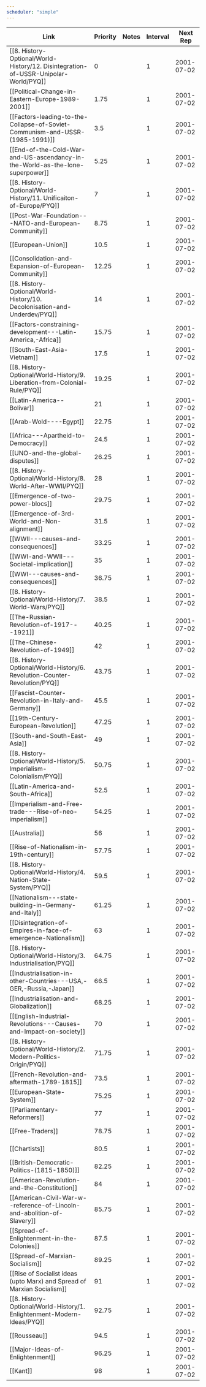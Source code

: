 ```yaml
---
scheduler: "simple"
---
```

| Link | Priority | Notes | Interval | Next Rep |
|------|----------|-------|---------|----------|
| [[8. History-Optional/World-History/12. Disintegration-of-USSR-Unipolar-World/PYQ]] | 0 |  | 1 | 2001-07-02 |
| [[Political-Change-in-Eastern-Europe-1989-2001]] | 1.75 |  | 1 | 2001-07-02 |
| [[Factors-leading-to-the-Collapse-of-Soviet-Communism-and-USSR-(1985-1991)]] | 3.5 |  | 1 | 2001-07-02 |
| [[End-of-the-Cold-War-and-US-ascendancy-in-the-World-as-the-lone-superpower]] | 5.25 |  | 1 | 2001-07-02 |
| [[8. History-Optional/World-History/11. Unificaiton-of-Europe/PYQ]] | 7 |  | 1 | 2001-07-02 |
| [[Post-War-Foundation---NATO-and-European-Community]] | 8.75 |  | 1 | 2001-07-02 |
| [[European-Union]] | 10.5 |  | 1 | 2001-07-02 |
| [[Consolidation-and-Expansion-of-European-Community]] | 12.25 |  | 1 | 2001-07-02 |
| [[8. History-Optional/World-History/10. Decolonisation-and-Underdev/PYQ]] | 14 |  | 1 | 2001-07-02 |
| [[Factors-constraining-development---Latin-America,-Africa]] | 15.75 |  | 1 | 2001-07-02 |
| [[South-East-Asia-Vietnam]] | 17.5 |  | 1 | 2001-07-02 |
| [[8. History-Optional/World-History/9. Liberation-from-Colonial-Rule/PYQ]] | 19.25 |  | 1 | 2001-07-02 |
| [[Latin-America--Bolivar]] | 21 |  | 1 | 2001-07-02 |
| [[Arab-Wold----Egypt]] | 22.75 |  | 1 | 2001-07-02 |
| [[Africa---Apartheid-to-Democracy]] | 24.5 |  | 1 | 2001-07-02 |
| [[UNO-and-the-global-disputes]] | 26.25 |  | 1 | 2001-07-02 |
| [[8. History-Optional/World-History/8. World-After-WWII/PYQ]] | 28 |  | 1 | 2001-07-02 |
| [[Emergence-of-two-power-blocs]] | 29.75 |  | 1 | 2001-07-02 |
| [[Emergence-of-3rd-World-and-Non-alignment]] | 31.5 |  | 1 | 2001-07-02 |
| [[WWII---causes-and-consequences]] | 33.25 |  | 1 | 2001-07-02 |
| [[WWI-and-WWII---Societal-implication]] | 35 |  | 1 | 2001-07-02 |
| [[WWI---causes-and-consequences]] | 36.75 |  | 1 | 2001-07-02 |
| [[8. History-Optional/World-History/7. World-Wars/PYQ]] | 38.5 |  | 1 | 2001-07-02 |
| [[The-Russian-Revolution-of-1917---1921]] | 40.25 |  | 1 | 2001-07-02 |
| [[The-Chinese-Revolution-of-1949]] | 42 |  | 1 | 2001-07-02 |
| [[8. History-Optional/World-History/6. Revolution-Counter-Revolution/PYQ]] | 43.75 |  | 1 | 2001-07-02 |
| [[Fascist-Counter-Revolution-in-Italy-and-Germany]] | 45.5 |  | 1 | 2001-07-02 |
| [[19th-Century-European-Revolution]] | 47.25 |  | 1 | 2001-07-02 |
| [[South-and-South-East-Asia]] | 49 |  | 1 | 2001-07-02 |
| [[8. History-Optional/World-History/5. Imperialism-Colonialism/PYQ]] | 50.75 |  | 1 | 2001-07-02 |
| [[Latin-America-and-South-Africa]] | 52.5 |  | 1 | 2001-07-02 |
| [[Imperialism-and-Free-trade---Rise-of-neo-imperialism]] | 54.25 |  | 1 | 2001-07-02 |
| [[Australia]] | 56 |  | 1 | 2001-07-02 |
| [[Rise-of-Nationalism-in-19th-century]] | 57.75 |  | 1 | 2001-07-02 |
| [[8. History-Optional/World-History/4. Nation-State-System/PYQ]] | 59.5 |  | 1 | 2001-07-02 |
| [[Nationalism---state-building-in-Germany-and-Italy]] | 61.25 |  | 1 | 2001-07-02 |
| [[Disintegration-of-Empires-in-face-of-emergence-Nationalism]] | 63 |  | 1 | 2001-07-02 |
| [[8. History-Optional/World-History/3. Industrialisation/PYQ]] | 64.75 |  | 1 | 2001-07-02 |
| [[Industrialisation-in-other-Countries---USA,-GER,-Russia,-Japan]] | 66.5 |  | 1 | 2001-07-02 |
| [[Industrialisation-and-Globalization]] | 68.25 |  | 1 | 2001-07-02 |
| [[English-Industrial-Revolutions---Causes-and-Impact-on-society]] | 70 |  | 1 | 2001-07-02 |
| [[8. History-Optional/World-History/2. Modern-Politics-Origin/PYQ]] | 71.75 |  | 1 | 2001-07-02 |
| [[French-Revolution-and-aftermath-1789-1815]] | 73.5 |  | 1 | 2001-07-02 |
| [[European-State-System]] | 75.25 |  | 1 | 2001-07-02 |
| [[Parliamentary-Reformers]] | 77 |  | 1 | 2001-07-02 |
| [[Free-Traders]] | 78.75 |  | 1 | 2001-07-02 |
| [[Chartists]] | 80.5 |  | 1 | 2001-07-02 |
| [[British-Democratic-Politics-(1815-1850)]] | 82.25 |  | 1 | 2001-07-02 |
| [[American-Revolution-and-the-Constitution]] | 84 |  | 1 | 2001-07-02 |
| [[American-Civil-War-w--reference-of-Lincoln-and-abolition-of-Slavery]] | 85.75 |  | 1 | 2001-07-02 |
| [[Spread-of-Enlightenment-in-the-Colonies]] | 87.5 |  | 1 | 2001-07-02 |
| [[Spread-of-Marxian-Socialism]] | 89.25 |  | 1 | 2001-07-02 |
| [[Rise of Socialist ideas (upto Marx) and Spread of Marxian Socialism]] | 91 |  | 1 | 2001-07-02 |
| [[8. History-Optional/World-History/1. Enlightenment-Modern-Ideas/PYQ]] | 92.75 |  | 1 | 2001-07-02 |
| [[Rousseau]] | 94.5 |  | 1 | 2001-07-02 |
| [[Major-Ideas-of-Enlightenment]] | 96.25 |  | 1 | 2001-07-02 |
| [[Kant]] | 98 |  | 1 | 2001-07-02 |